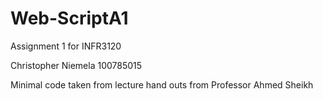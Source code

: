 # Web-ScriptA1
Assignment 1 for INFR3120

Christopher Niemela 
100785015

Minimal code taken from lecture hand outs from Professor Ahmed Sheikh 
